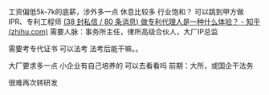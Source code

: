 工资偏低5k-7k的底薪，涉外多一点
休息比较多
行业饱和？
可以跳到甲方做IPR、专利工程师
[(38 封私信 / 80 条消息) 做专利代理人是一种什么体验？ - 知乎 (zhihu.com)](https://www.zhihu.com/question/362648758)
需要人脉：事务所主任，律所高级合伙人，大厂IP总监

需要考专代证书
可以法考
	法考后能干嘛。。

大厂要求多一点
小企业有自己培养的
	可以去看看吗
前期：大所，或国企干法务

很难再次转研发

